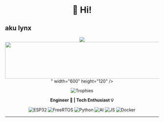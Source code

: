 <h1 align="center">👋 Hi!</h1>
<h2>aku lynx</h2>
<p align="center">
    <a href="https://instagram.com/dhamz._">
      <img src="
<a href="https://github.com/devxb/gitanimals">
  <img
    src="https://render.gitanimals.org/lines/lynixpyxel?pet-id=660266907144342388"
    width="600"
    height="120"
  />
</a>
  " width="600" height="120" />
    </a>
</p>

<p align="center">
  <img src=https://github-profile-trophy.vercel.app/?username=lynixpyxel&theme=radical&margin-w=10&rank=A,AA,AAA,S,SS,SSS,?&row=2&column=3" alt="Trophies" />
</p>

<p align="center">
  <b>Engineer 🚀 | Tech Enthusiast 💡</b>
</p>

<p align="center">
  <img src="https://img.shields.io/badge/-ESP32-blue?style=for-the-badge&logo=esp32" alt="ESP32" />
  <img src="https://img.shields.io/badge/-FreeRTOS-blue?style=for-the-badge&logo=rtos" alt="FreeRTOS" />
  
  <img src="https://img.shields.io/badge/-Python-green?style=for-the-badge&logo=python" alt="Python" />
  <img src="https://img.shields.io/badge/-AI-yellow?style=for-the-badge&logo=ai" alt="AI" />
  <img src="https://img.shields.io/badge/-Javascript-yellow?style=for-the-badge&logo=javascript" alt="JS" />
  <img src="https://img.shields.io/badge/-Docker-blue?style=for-the-badge&logo=docker" alt="Docker" />
</p>

---

